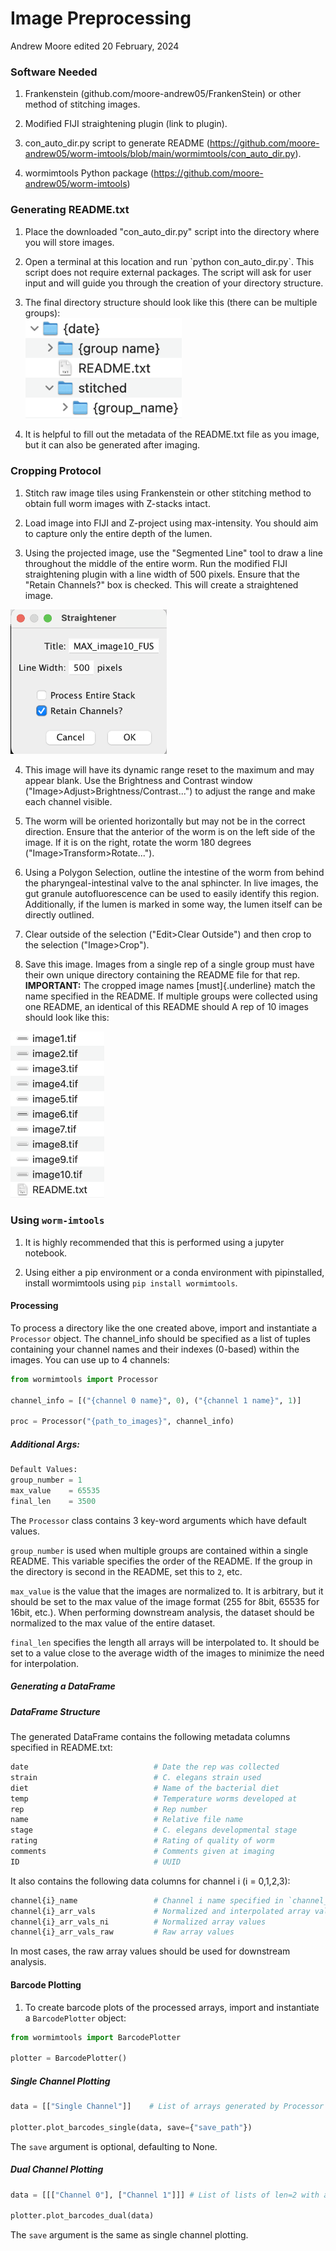 # Image Preprocessing 
Andrew Moore
edited 20 February, 2024

### Software Needed

1.  Frankenstein (github.com/moore-andrew05/FrankenStein) or other
    method of stitching images.

2.  Modified FIJI straightening plugin (link to plugin).

3.  con_auto_dir.py script to generate README (<https://github.com/moore-andrew05/worm-imtools/blob/main/wormimtools/con_auto_dir.py>).

4.  wormimtools Python package
    (<https://github.com/moore-andrew05/worm-imtools>)

### Generating README.txt

1.  Place the downloaded "con_auto_dir.py" script into the directory where you will store images.

2.  Open a terminal at this location and run \`python con_auto_dir.py\`. This script does not require external packages. The script will ask for user input and will guide you through the creation of your directory structure.

3.  The final directory structure should look like this (there can be multiple groups):  
[<img src="./media/image1.png" width="250"/>]()

4.  It is helpful to fill out the metadata of the README.txt file as you image, but it can also be generated after imaging.

### Cropping Protocol

1.  Stitch raw image tiles using Frankenstein or other stitching method to obtain full worm images with Z-stacks intact.

2.  Load image into FIJI and Z-project using max-intensity. You should aim to capture only the entire depth of the lumen.

3.  Using the projected image, use the "Segmented Line" tool to draw a line throughout the middle of the entire worm. Run the modified FIJI straightening plugin with a line width of 500 pixels. Ensure that the "Retain Channels?" box is checked. This will create a straightened image.

[<img src="./media/image2.png" width="250"/>]()

4.  This image will have its dynamic range reset to the maximum and may appear blank. Use the Brightness and Contrast window ("Image\>Adjust\>Brightness/Contrast...") to adjust the range and make each channel visible.

5.  The worm will be oriented horizontally but may not be in the correct direction. Ensure that the anterior of the worm is on the left side of the image. If it is on the right, rotate the worm 180 degrees ("Image\>Transform\>Rotate...").

6.  Using a Polygon Selection, outline the intestine of the worm from behind the pharyngeal-intestinal valve to the anal sphincter. In live images, the gut granule autofluorescence can be used to easily identify this region. Additionally, if the lumen is marked in some way, the lumen itself can be directly outlined.

7.  Clear outside of the selection ("Edit\>Clear Outside") and then crop to the selection ("Image\>Crop").

8.  Save this image. Images from a single rep of a single group must have their own unique directory containing the README file for that rep. **IMPORTANT:** The cropped image names [must]{.underline} match the name specified in the README. If multiple groups were collected using one README, an identical of this README should  A rep of 10 images should look like this:

[<img src="./media/image3.png" width="150"/>]()

### Using `worm-imtools`

1.  It is highly recommended that this is performed using a jupyter notebook.

2.  Using either a pip environment or a conda environment with pipinstalled, install wormimtools using `pip install wormimtools`.

#### Processing

To process a directory like the one created above, import and instantiate a `Processor` object. The channel_info should be specified as a list of tuples containing your channel names and their indexes (0-based) within the images. You can use up to 4 channels: 

``` python
from wormimtools import Processor

channel_info = [("{channel 0 name}", 0), ("{channel 1 name}", 1)]

proc = Processor("{path_to_images}", channel_info) 
```

##### Additional Args: 
``` python
Default Values:
group_number = 1  
max_value    = 65535
final_len    = 3500
```

The `Processor` class contains 3 key-word arguments which have default values.  

`group_number` is used when multiple groups are contained within a single README. This variable specifies the order of the README. If the group in the directory is second in the README, set this to `2`, etc.

`max_value` is the value that the images are normalized to. It is arbitrary, but it should be set to the max value of the image format (255 for 8bit, 65535 for 16bit, etc.). When performing downstream analysis, the dataset should be normalized to the max value of the entire dataset.

`final_len` specifies the length all arrays will be interpolated to. It should be set to a value close to the average width of the images to minimize the need for interpolation.

##### Generating a DataFrame


##### DataFrame Structure
The generated DataFrame contains the following metadata columns specified in README.txt:

``` python
date                            # Date the rep was collected              
strain                          # C. elegans strain used
diet                            # Name of the bacterial diet
temp                            # Temperature worms developed at
rep                             # Rep number
name                            # Relative file name
stage                           # C. elegans developmental stage 
rating                          # Rating of quality of worm
comments                        # Comments given at imaging
ID                              # UUID
```
It also contains the following data columns for channel i (i = 0,1,2,3):

``` python 
channel{i}_name                 # Channel i name specified in `channel_info`
channel{i}_arr_vals             # Normalized and interpolated array values
channel{i}_arr_vals_ni          # Normalized array values
channel{i}_arr_vals_raw         # Raw array values
```
In most cases, the raw array values should be used for downstream analysis. 


#### Barcode Plotting

1.  To create barcode plots of the processed arrays, import and instantiate a `BarcodePlotter` object: 

``` python
from wormimtools import BarcodePlotter

plotter = BarcodePlotter()
```

##### Single Channel Plotting
``` python
data = [["Single Channel"]]    # List of arrays generated by Processor

plotter.plot_barcodes_single(data, save={"save_path"})
```
The `save` argument is optional, defaulting to None. 

##### Dual Channel Plotting
``` python
data = [[["Channel 0"], ["Channel 1"]]] # List of lists of len=2 with arrays for 2 channels of an image

plotter.plot_barcodes_dual(data)
```
The `save` argument is the same as single channel plotting. 

